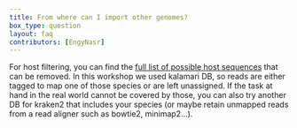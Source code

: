 ```yaml
---
title: From where can I import other genomes?
box_type: question
layout: faq
contributors: [EngyNasr]
---
```


For host filtering, you can find the [full list of possible host sequences](https://github.com/lskatz/Kalamari/blob/master/src/Kalamari_v3.9.1.tsv) that can be removed. In this workshop we used kalamari DB, so reads are either tagged to map one of those species or are left unassigned. If the task at hand in the real world cannot be covered by those, you can also try another DB for kraken2 that includes your species (or maybe retain unmapped reads from a read aligner such as bowtie2, minimap2…).

